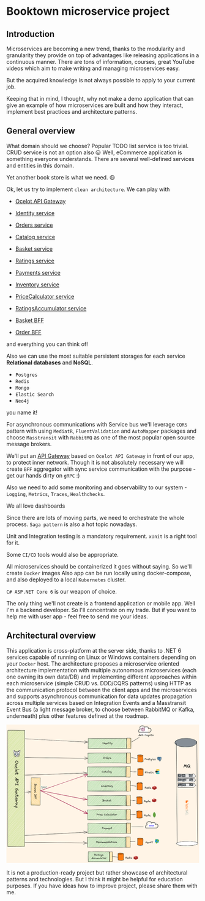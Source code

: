 # Booktown microservice project

## Introduction

Microservices are becoming a new trend, thanks to the modularity and granularity they provide on top of advantages like releasing applications in a continuous manner.
There are tons of information, courses, great YouTube videos which aim to make writing and managing microservices easy.

But the acquired knowledge is not always possible to apply to your current job.

Keeping that in mind, I thought, why not make a demo application that can give an example of how microservices are built and how they interact, implement best practices and architecture patterns.

## General overview

What domain should we choose? Popular TODO list service is too trivial. CRUD service is not an option also :unamused:
Well, eCommerce application is something everyone understands. There are several well-defined services and entities in this domain.

Yet another book store is what we need. :smiley:

Ok, let us try to implement `clean architecture`.
We can play with

- [Ocelot API Gateway](Src/APIGateway/README.md)

- [Identity service](Src/Services/Identity/README.md)
- [Orders service](Src/Services/Orders/README.md)
- [Catalog service](Src/Services/Catalog/README.md)
- [Basket service](Src/Services/Basket/README.md)
- [Ratings service](Src/Services/Ratings/README.md)
- [Payments service](Src/Services/Payments/README.md)
- [Inventory service](Src/Services/Inventory/README.md)
- [PriceCalculator service](Src/Services/PriceCalculator/README.md)
- [RatingsAccumulator service](Src/Services/RatingsAccumulator/README.md)

- [Basket BFF]()
- [Order BFF]()

and everything you can think of!

Also we can use the most suitable persistent storages for each service **Relational databases** and **NoSQL**.

- `Postgres`
- `Redis`
- `Mongo`
- `Elastic Search`
- `Neo4j`

you name it!

For asynchronous communications with Service bus we'll leverage `CQRS` pattern with using `MediatR`, `FluentValidation` and `AutoMapper` packages and choose `Masstransit` with `RabbitMQ` as one of the most popular open source message brokers.

We'll put an [API Gateway](Src/APIGateway/README.md) based on `Ocelot API Gateway` in front of our app, to protect inner network.
Though it is not absolutely necessary we will create `BFF` aggregator with sync service communication with the purpose - get our hands dirty on `gRPC` :)

Also we need to add some monitoring and observability to our system - `Logging`, `Metrics`, `Traces`, `Healthchecks`.

We all love dashboards

Since there are lots of moving parts, we need to orchestrate the whole process. `Saga pattern` is also a hot topic nowadays.

Unit and Integration testing is a mandatory requirement. `xUnit` is a right tool for it.

Some `CI/CD` tools would also be appropriate.

All microservices should be containerized it goes without saying. So we'll create `Docker` images
Also app can be run locally using docker-compose, and also deployed to a local `Kubernetes` cluster.

`C# ASP.NET Core 6` is our weapon of choice.

The only thing we'll not create is a frontend application or mobile app.
Well I'm a backend developer. So I'll concentrate on my trade.
But if you want to help me with user app - feel free to send me your ideas.

## Architectural overview

This application is cross-platform at the server side, thanks to .NET 6 services capable of running on Linux or Windows containers depending on your `Docker` host.
The architecture proposes a microservice oriented architecture implementation with multiple autonomous microservices (each one owning its own data/DB) and implementing different approaches within each
microservice (simple CRUD vs. DDD/CQRS patterns) using HTTP as the communication protocol between the client apps and the microservices and supports asynchronous communication for data
updates propagation across multiple services based on Integration Events and a Masstransit Event Bus (a light message broker, to choose between RabbitMQ or Kafka, underneath) plus other
features defined at the roadmap.

![Architecture](img/Booktown-architecture.png)

It is not a production-ready project but rather showcase of architectural patterns and technologies.
But I think it might be helpful for education purposes.
If you have ideas how to improve project, please share them with me.
